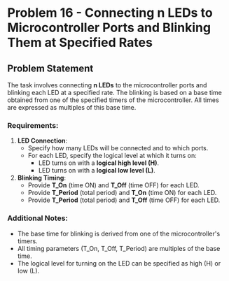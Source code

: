 # Problem 16 - Connecting n LEDs to Microcontroller Ports and Blinking Them at Specified Rates

## Problem Statement

The task involves connecting **n LEDs** to the microcontroller ports and blinking each LED at a specified rate. The blinking is based on a base time obtained from one of the specified timers of the microcontroller. All times are expressed as multiples of this base time.

### Requirements:
1. **LED Connection**:
   - Specify how many LEDs will be connected and to which ports.
   - For each LED, specify the logical level at which it turns on:
     - LED turns on with a **logical high level (H)**.
     - LED turns on with a **logical low level (L)**.
2. **Blinking Timing**:
   - Provide **T_On** (time ON) and **T_Off** (time OFF) for each LED.
   - Provide **T_Period** (total period) and **T_On** (time ON) for each LED.
   - Provide **T_Period** (total period) and **T_Off** (time OFF) for each LED.

### Additional Notes:
- The base time for blinking is derived from one of the microcontroller's timers.
- All timing parameters (T_On, T_Off, T_Period) are multiples of the base time.
- The logical level for turning on the LED can be specified as high (H) or low (L).
